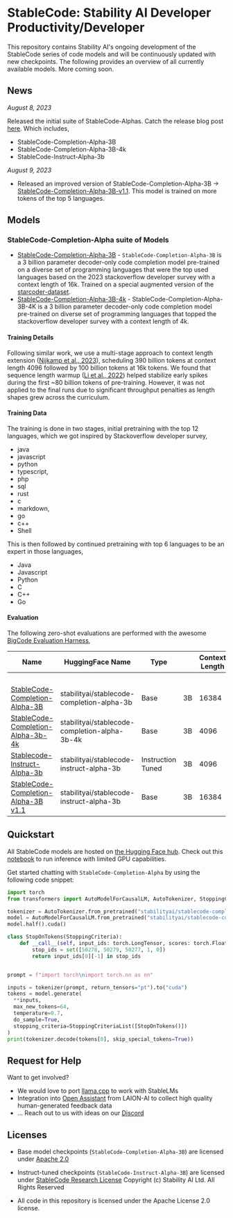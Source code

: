 # StableCode: Stability AI Developer Productivity/Developer


This repository contains Stability AI's ongoing development of the StableCode series of code models and will be continuously updated with new checkpoints. The following provides an overview of all currently available models. More coming soon.

## News


*August 8, 2023*

Released the initial suite of StableCode-Alphas. Catch the release blog post [here](https://stability.ai/blog/stablecode-llm-generative-ai-coding). Which includes,
- StableCode-Completion-Alpha-3B
- StableCode-Completion-Alpha-3B-4k
- StableCode-Instruct-Alpha-3b

*August 9, 2023*
- Released an improved version of StableCode-Completion-Alpha-3B -> [StableCode-Completion-Alpha-3B-v1.1](stabilityai/stablecode-completion-alpha-3b). This model is trained on more tokens of the top 5 languages.

## Models

### StableCode-Completion-Alpha suite of Models

-  [StableCode-Completion-Alpha-3B](https://huggingface.co/stabilityai/stablecode-completion-alpha-3b) - `StableCode-Completion-Alpha-3B` is a 3 billion parameter decoder-only code completion model pre-trained on a diverse set of programming languages that were the top used languages based on the 2023 stackoverflow developer survey with a context length of 16k. Trained on a special augmented version of the [starcoder-dataset](https://huggingface.co/datasets/bigcode/starcoderdata/viewer/bigcode--starcoderdata/train?row=0).
- [StableCode-Completion-Alpha-3B-4k](https://huggingface.co/stabilityai/stablecode-completion-alpha-3b-4k) -  StableCode-Completion-Alpha-3B-4K is a 3 billion parameter decoder-only code completion model pre-trained on diverse set of programming languages that topped the stackoverflow developer survey with a context length of 4k.



#### Training Details

Following similar work, we use a multi-stage approach to context length extension ([Nijkamp et al., 2023](https://blog.salesforceairesearch.com/xgen/)), scheduling 390 billion tokens at context length 4096 followed by 100 billion tokens at 16k tokens. We found that sequence length warmup ([Li et al., 2022](https://arxiv.org/abs/2108.06084)) helped stabilize early spikes during the first ~80 billion tokens of pre-training. However, it was not applied to the final runs due to significant throughput penalties as length shapes grew across the curriculum.

#### Training Data
The training is done in two stages, initial pretraining with the top 12 languages, which we got inspired by Stackoverflow developer survey,
- java
- javascript
- python
- typescript,
- php
- sql
- rust
- c
- markdown,
- go
- c++
- Shell
  
This is then followed by continued pretraining with top 6 languages to be an expert in those languages,
- Java
- Javascript
- Python
- C
- C++
- Go
#### Evaluation

The following zero-shot evaluations are performed with the awesome [BigCode Evaluation Harness](https://github.com/bigcode-project/bigcode-evaluation-harness),   



| Name                                                                                                               | HuggingFace Name                              | Type              |    | Context Length | Human-Eval |
| ------------------------------------------------------------------------------------------------------------------ | --------------------------------------------- | ----------------- | -- | -------------- | ---------- |
|                                                                                                                    |                                               |                   |    |                | pass@1     | pass@10 |
| [StableCode-Completion-Alpha-3B](https://huggingface.co/stabilityai/stablecode-completion-alpha-3b)                | stabilityai/stablecode-completion-alpha-3b    | Base              | 3B | 16384          | 20.18      | 33.75 |
| [StableCode-Completion-Alpha-3b-4k](https://huggingface.co/stabilityai/stablecode-completion-alpha-3b-4k/)         | stabilityai/stablecode-completion-alpha-3b-4k | Base              | 3B | 4096           | 17.68      | 27.01 |
| [Stablecode-Instruct-Alpha-3b](https://huggingface.co/stabilityai/stablecode-instruct-alpha-3b/)                   | stabilityai/stablecode-instruct-alpha-3b      | Instruction Tuned | 3B | 4096           | 26.89      | 36.18 |
| [StableCode-Completion-Alpha-3B v1.1](https://huggingface.co/stabilityai/stablecode-completion-alpha-3b/tree/v1.1) | stabilityai/stablecode-instruct-alpha-3b      | Base              | 3B | 16384          | 22.06      | 33.37 |



   
## Quickstart

All StableCode models are hosted on [the Hugging Face hub](https://huggingface.co/StabilityAI). Check out this [notebook](https://github.com/Stability-AI/StableLM/blob/main/notebooks/stablelm-alpha.ipynb) to run inference with limited GPU capabilities.

Get started chatting with `StableCode-Completion-Alpha` by using the following code snippet:

```python
import torch
from transformers import AutoModelForCausalLM, AutoTokenizer, StoppingCriteria, StoppingCriteriaList

tokenizer = AutoTokenizer.from_pretrained("stabilityai/stablecode-completion-alpha-3b")
model = AutoModelForCausalLM.from_pretrained("stabilityai/stablecode-completion-alpha-3b")
model.half().cuda()

class StopOnTokens(StoppingCriteria):
    def __call__(self, input_ids: torch.LongTensor, scores: torch.FloatTensor, **kwargs) -> bool:
        stop_ids = set([50278, 50279, 50277, 1, 0])
        return input_ids[0][-1] in stop_ids


prompt = f"import torch\nimport torch.nn as nn"

inputs = tokenizer(prompt, return_tensors="pt").to("cuda")
tokens = model.generate(
  **inputs,
  max_new_tokens=64,
  temperature=0.7,
  do_sample=True,
  stopping_criteria=StoppingCriteriaList([StopOnTokens()])
)
print(tokenizer.decode(tokens[0], skip_special_tokens=True))
```


## Request for Help

Want to get involved?

- We would love to port [llama.cpp](https://github.com/ggerganov/llama.cpp) to work with StableLMs
- Integration into [Open Assistant](https://github.com/LAION-AI/Open-Assistant) from LAION-AI to collect high quality human-generated feedback data
- ... Reach out to us with ideas on our [Discord](https://discord.com/invite/stablediffusion)

## Licenses

- Base model checkpoints (`StableCode-Completion-Alpha-3B`) are licensed under [Apache 2.0](https://www.apache.org/licenses/LICENSE-2.0)

- Instruct-tuned checkpoints (`StableCode-Instruct-Alpha-3B`) are licensed under [StableCode Research License](https://huggingface.co/stabilityai/stablecode-instruct-alpha-3b/blob/main/LICENSE.md) Copyright (c) Stability AI Ltd. All Rights Reserved

- All code in this repository is licensed under the Apache License 2.0 license.
